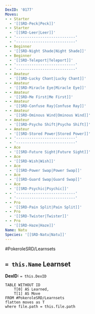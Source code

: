 ```yaml
---
DexID: '0177'
Moves:
- - Starter
  - '[[SRD-Peck|Peck]]'
- - Starter
  - '[[SRD-Leer|Leer]]'
- - '---------------------------'
  - '---------------------------'
- - Beginner
  - '[[SRD-Night Shade|Night Shade]]'
- - Beginner
  - '[[SRD-Teleport|Teleport]]'
- - '---------------------------'
  - '---------------------------'
- - Amateur
  - '[[SRD-Lucky Chant|Lucky Chant]]'
- - Amateur
  - '[[SRD-Miracle Eye|Miracle Eye]]'
- - Amateur
  - '[[SRD-Me First|Me First]]'
- - Amateur
  - '[[SRD-Confuse Ray|Confuse Ray]]'
- - Amateur
  - '[[SRD-Ominous Wind|Ominous Wind]]'
- - Amateur
  - '[[SRD-Psycho Shift|Psycho Shift]]'
- - Amateur
  - '[[SRD-Stored Power|Stored Power]]'
- - '---------------------------'
  - '---------------------------'
- - Ace
  - '[[SRD-Future Sight|Future Sight]]'
- - Ace
  - '[[SRD-Wish|Wish]]'
- - Ace
  - '[[SRD-Power Swap|Power Swap]]'
- - Ace
  - '[[SRD-Guard Swap|Guard Swap]]'
- - Ace
  - '[[SRD-Psychic|Psychic]]'
- - '---------------------------'
  - '---------------------------'
- - Pro
  - '[[SRD-Pain Split|Pain Split]]'
- - Pro
  - '[[SRD-Twister|Twister]]'
- - Pro
  - '[[SRD-Haze|Haze]]'
Name: Natu
Species: '[[SRD-Natu|Natu]]'
---
```


#PokeroleSRD/Learnsets

## `= this.Name` Learnset

**DexID:** `= this.DexID`

```dataview
TABLE WITHOUT ID
    T[0] AS Learned,
    T[1] AS Move
FROM #PokeroleSRD/Learnsets
flatten moves as T
where file.path = this.file.path
```
